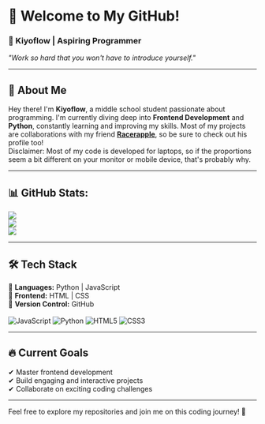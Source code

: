 # 👋 Welcome to My GitHub!  
### 🚀 Kiyoflow | Aspiring Programmer  

*"Work so hard that you won't have to introduce yourself."*  

---

## 🌟 About Me  
Hey there! I'm **Kiyoflow**, a middle school student passionate about programming. I'm currently diving deep into **Frontend Development** and **Python**, constantly learning and improving my skills. Most of my projects are collaborations with my friend **[Racerapple](https://github.com/RacerApple)**, so be sure to check out his profile too!\
Disclaimer: Most of my code is developed for laptops, so if the proportions seem a bit different on your monitor or mobile device, that's probably why.


---

## 📊 GitHub Stats:

![](https://github-readme-stats.vercel.app/api?username=kiyoflow&theme=dark&hide_border=false&include_all_commits=false&count_private=false)<br/>
![](https://github-readme-streak-stats.herokuapp.com/?user=kiyoflow&theme=dark&hide_border=false)<br/>
![](https://github-readme-stats.vercel.app/api/top-langs/?username=kiyoflow&theme=dark&hide_border=false&include_all_commits=false&count_private=false&layout=compact)


---

## 🛠 Tech Stack  
🚀 **Languages:** Python | JavaScript\
🎨 **Frontend:** HTML | CSS\
📂 **Version Control:** GitHub\
\
![JavaScript](https://img.shields.io/badge/javascript-%23323330.svg?style=for-the-badge&logo=javascript&logoColor=%23F7DF1E) ![Python](https://img.shields.io/badge/python-3670A0?style=for-the-badge&logo=python&logoColor=ffdd54) ![HTML5](https://img.shields.io/badge/html5-%23E34F26.svg?style=for-the-badge&logo=html5&logoColor=white) ![CSS3](https://img.shields.io/badge/css3-%231572B6.svg?style=for-the-badge&logo=css3&logoColor=white)

---

## 🔥 Current Goals  
✔ Master frontend development  
✔ Build engaging and interactive projects  
✔ Collaborate on exciting coding challenges  

---

Feel free to explore my repositories and join me on this coding journey! 🚀
